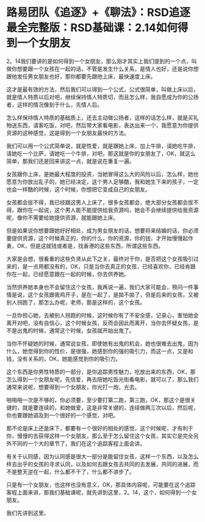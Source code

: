 # 路易团队《追逐》+《聊法》：RSD追逐最全完整版：RSD基础课：2.14如何得到一个女朋友

2。14我们要讲的是如何得到一个女朋友，那么刚才其实上我们提到的一个点，叫做你想要跟一个女孩在一起的话，不管是发生什么关系，是情人也好，还是说你想跟他发任男女朋友也好，那你都要先跟他上床，最快速度上床。

这才是最有效的方法，然后我们可以得到一个公式，公式很简单，叫做上床以后，就是情人特质以后对吧，继续保持情人特质切，而且怎么样，我自愿成为你的公扬者，这样的情况像到于什么，先情人后。

怎么样保持情人特质的基础质上，还去主动做公扬者，这样的话怎么样，就是买礼物送东西，请客吃饭，对吧，然后带大家看电影，表达出来一个，我愿意为你提供资源的这种感觉，这是得到一个女朋友最快的方法。

我们可以用一个公式简单说，就是性爱，就是跟她上床，加上牛排，请她吃牛排，请她吃一个比萨，请她吃一个牛排，对吧，那这就是你的女朋友了，OK，就这么简单，那我们还是回来讲这一点，就是说在重复一遍。

女孩跟你上床，是她最大程度的投资，当她冒得这么大的风险以后，怎么样，她也愿意为你放出乱子的，她已经决定，这个男人足够酷，我和她生下来的孩子，一定也会一样酷的时候，这个时候，你想把它变成自己的女朋友。

女孩都会拔不得，我已经跟这男人上床了，很多女孩都会，绝大部分女孩都会拔不得，跟你在一起说，这个男人能不能提供给我资源吗，她会不会继续提供给我资源呢，像你不需要给她提供资源，就能跟她上床。

但是如果说你想要跟她好好相处，成为男女朋友的话，想要将来结婚的话，你必须要提供资源，这个时候真正的，你的什么，你的资源，你的钱，才开始慢慢起作勇，OK，但是这就钱或者是，找香港的这些东西，所谓这些东西。

大家是会想，很看重的这些负贤从此下之关，最终对于你，是否把这个女孩吸引过来的，是一点用都没有的，OK，只是当你去真正的女孩，已经喜欢你，已经肯跟你在一起，已经愿意跟在一起的时候，你去供养她。

当然供养她本身也不会留住这个女孩，我再说一遍，我们大家可能会，预问一件事情是说，这个女孩跟我鸡开子，是在一起了，是拋不拋了，但是后来的女孩，又被别人拐跑了，那怎么办呢，老师，那是这样的，这个女孩。

一旦你担心她，去被别人拐跑的时候，这时候你有了不安全感，记录心，害怕她会离开对吧，没有自信心，这个时候女孩，反而会因此而离开，当你去怀疑女孩，是不是出鬼的时候，通常这个时候，女孩就开始出鬼了。

当你不怀疑她的时候，通常说女孩，即使她有出鬼的机会，她也很难去出鬼，因为什么，她觉得到你的性价，是很强，她感到你的强的吸引力，而这一点，又是和钱，没有关系的，OK，她能感觉到你的吸引力。

这个东西是你男性特质的一部分，是你追踪男性魅力，吃放出来的东西，OK，那怎么得到一个女朋友呢，先信爱，再去陪她吃饭光街看电影，就可以了，那么我们通常来说呢，想要得到一个女朋友，你光打一炮，光去。

啪啪啪一次是不够的，你必须要，至少要打第二跑，第三跑，OK，那这个是很关键的，就是要连续的，和她做爱，这是非常关键的，连续做两三次以后，然后呢，你也要跟她调及到一个很好的一个感觉，对吧。

那不论是床上还是床下，都要有一个很好的相处的感觉，这个时候呢，才有利于你，慢慢的去获得这样一个女朋友，那么至于怎么留住这个女孩，其实它是完全另外不同的一个大的章节了，我们在这个追踪客程上面会讲。

有关于认同感，因为认同感是很大一部分是能留住女孩，这样一个东西，以及怎么样去出乎的女孩的寻求认同，以及如何去跟女孩去共同的去发展，共同的进展，而不是整天逆在一起，什么都不干了，什么都不进步了。

只是有一个女朋友，也这样也没有意义，OK，那具体内容呢，可能要在这个追踪客程上面来讲，那我们基础课呢，就先讲到这里，2。14，这个，如何得到一个女朋友。

我们先讲到这里。